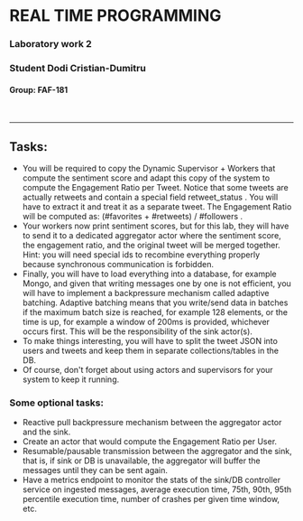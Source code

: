 # REAL TIME PROGRAMMING
### Laboratory work 2
### Student Dodi Cristian-Dumitru
#### Group: FAF-181

<br>
<hr>

## Tasks:
- You will be required to copy the Dynamic Supervisor + Workers that compute the sentiment score and adapt this copy of the system to compute the Engagement Ratio per Tweet. Notice that some tweets are actually retweets and contain a special field retweet_status​ . You will have to extract it and treat it as a separate tweet. The Engagement Ratio will be computed as: (#favorites + #retweets) / #followers​ .
- Your workers now print sentiment scores, but for this lab, they will have to send it to a dedicated aggregator actor where the sentiment score, the engagement ratio, and the original tweet will be merged together. Hint: you will need special ids to recombine everything properly because synchronous communication is forbidden.
- Finally, you will have to load everything into a database, for example Mongo, and given that writing messages one by one is not efficient, you will have to implement a backpressure mechanism called adaptive batching​​. Adaptive batching means that you write/send data in batches if the maximum batch size is reached, for example 128 elements, or the time is up, for example a window of 200ms is provided, whichever occurs first. This will be the responsibility of the sink actor(s).
- To make things interesting, you will have to split the tweet JSON into users and tweets and keep them in separate collections/tables in the DB.
- Of course, don't forget about using actors and supervisors for your system to keep it running.

### Some optional tasks:
- Reactive pull backpressure mechanism between the aggregator actor and the sink.
- Create an actor that would compute the Engagement Ratio per User.
- Resumable/pausable transmission between the aggregator and the sink, that is, if sink or DB is unavailable, the aggregator will buffer the messages until they can be sent again.
- Have a metrics endpoint to monitor the stats of the sink/DB controller service on ingested messages, average execution time, 75th, 90th, 95th percentile execution time, number of crashes per given time window, etc.